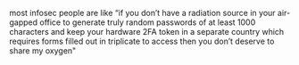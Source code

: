 most infosec people are like “if you don’t have a radiation source in your air-gapped office to generate truly random passwords of at least 1000 characters and keep your hardware 2FA token in a separate country which requires forms filled out in triplicate to access then you don’t deserve to share my oxygen"
